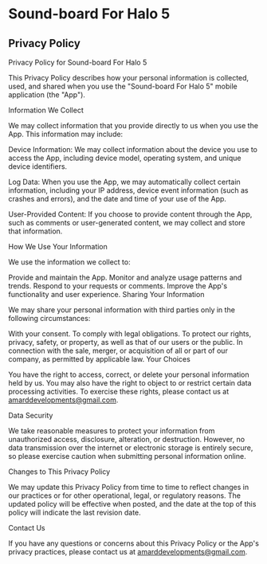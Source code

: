 # Sound-board For Halo 5

## Privacy Policy

Privacy Policy for Sound-board For Halo 5

This Privacy Policy describes how your personal information is collected, used, and shared when you use the "Sound-board For Halo 5" mobile application (the "App").

Information We Collect

We may collect information that you provide directly to us when you use the App. This information may include:

Device Information: We may collect information about the device you use to access the App, including device model, operating system, and unique device identifiers.

Log Data: When you use the App, we may automatically collect certain information, including your IP address, device event information (such as crashes and errors), and the date and time of your use of the App.

User-Provided Content: If you choose to provide content through the App, such as comments or user-generated content, we may collect and store that information.

How We Use Your Information

We use the information we collect to:

Provide and maintain the App.
Monitor and analyze usage patterns and trends.
Respond to your requests or comments.
Improve the App's functionality and user experience.
Sharing Your Information

We may share your personal information with third parties only in the following circumstances:

With your consent.
To comply with legal obligations.
To protect our rights, privacy, safety, or property, as well as that of our users or the public.
In connection with the sale, merger, or acquisition of all or part of our company, as permitted by applicable law.
Your Choices

You have the right to access, correct, or delete your personal information held by us. You may also have the right to object to or restrict certain data processing activities. To exercise these rights, please contact us at <amarddevelopments@gmail.com>.

Data Security

We take reasonable measures to protect your information from unauthorized access, disclosure, alteration, or destruction. However, no data transmission over the internet or electronic storage is entirely secure, so please exercise caution when submitting personal information online.

Changes to This Privacy Policy

We may update this Privacy Policy from time to time to reflect changes in our practices or for other operational, legal, or regulatory reasons. The updated policy will be effective when posted, and the date at the top of this policy will indicate the last revision date.

Contact Us

If you have any questions or concerns about this Privacy Policy or the App's privacy practices, please contact us at <amarddevelopments@gmail.com>.
